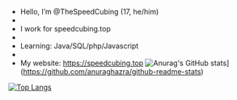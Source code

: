 - Hello, I’m @TheSpeedCubing (17, he/him)
-
- I work for speedcubing.top
-
- Learning: Java/SQL/php/Javascript
-
- My website: https://speedcubing.top
![Anurag's GitHub stats](https://github-readme-stats.vercel.app/api?username=TheSpeedCubing&count_private=true&show_icons=true&theme=dracula)](https://github.com/anuraghazra/github-readme-stats)

[![Top Langs](https://github-readme-stats.vercel.app/api/top-langs/?username=TheSpeedCubing&theme=dracula)](https://github.com/anuraghazra/github-readme-stats)
<!---
TheSpeedCubing/TheSpeedCubing is a ✨ special ✨ repository because its `README.md` (this file) appears on your GitHub profile.
You can click the Preview link to take a look at your changes.
--->
